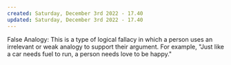 ```yaml
---
created: Saturday, December 3rd 2022 - 17.40
updated: Saturday, December 3rd 2022 - 17.40
---
```

False Analogy: This is a type of logical fallacy in which a person uses an irrelevant or weak analogy to support their argument. For example, "Just like a car needs fuel to run, a person needs love to be happy."
